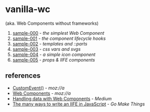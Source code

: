 # vanilla-wc

(aka. Web Components without frameworks)

1. [sample-000][s0] - _the simplest Web Component_
2. [sample-001][s1] - _the component lifecycle hooks_
3. [sample-002][s2] - _templates and ::parts_
4. [sample-003][s3] - _css vars and svgs_
5. [sample-004][s4] - _a simple icon component_
6. [sample-005][s5] - _props & IIFE components_

## references

- [CustomEvent()][ce-moz] - _moz://a_
- [Web Components][wc-moz] - _moz://a_
- [Handling data with Web Components][wc-data] - _Medium_
- [The many ways to write an IIFE in JavaScript][iife] - _Go Make Things_

[s0]: ./sample-000.html
[s1]: ./sample-001.html
[s2]: ./sample-002.html
[s3]: ./sample-003.html
[s4]: ./sample-004.html
[s5]: ./sample-005.html
[ce-moz]: https://developer.mozilla.org/en-US/docs/Web/API/CustomEvent/CustomEvent
[wc-moz]: https://developer.mozilla.org/en-US/docs/Web/Web_Components
[wc-data]: https://itnext.io/handling-data-with-web-components-9e7e4a452e6e
[iife]: https://gomakethings.com/the-many-ways-to-write-an-immediately-invoked-function-expression-iife-in-javascript/